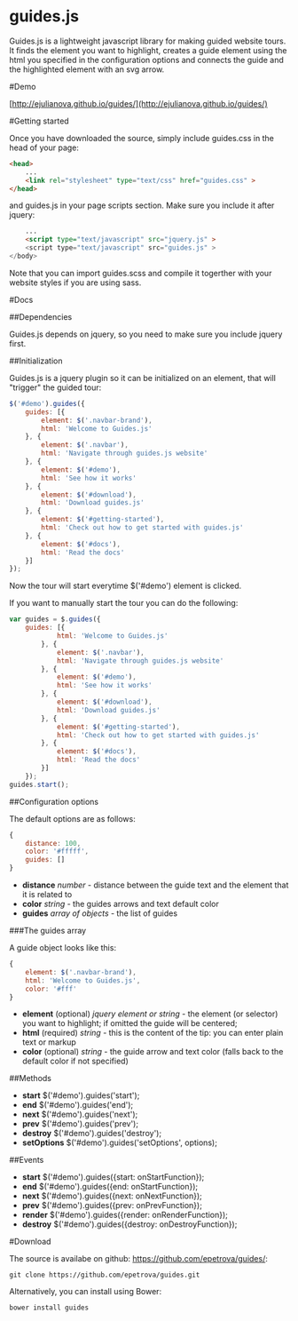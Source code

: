 guides.js
======
Guides.js is a lightweight javascript library for making guided website tours. It finds the element you want to highlight, creates a guide element using the html you specified in the configuration options and connects the guide and the highlighted element with an svg arrow.

#Demo

[http://ejulianova.github.io/guides/](http://ejulianova.github.io/guides/)

#Getting started

Once you have downloaded the source, simply include guides.css in the head of your page:

```html
<head>
	...
	<link rel="stylesheet" type="text/css" href="guides.css" >
</head>
```

and guides.js in your page scripts section. Make sure you include it after jquery:

```html
	...
	<script type="text/javascript" src="jquery.js" >
	<script type="text/javascript" src="guides.js" >
</body>
```

Note that you can import guides.scss and compile it togerther with your website styles if you are using sass.

#Docs

##Dependencies

Guides.js depends on jquery, so you need to make sure you include jquery first.

##Initialization

Guides.js is a jquery plugin so it can be initialized on an element, that will "trigger" the guided tour:

```javascript
$('#demo').guides({
	guides: [{
		element: $('.navbar-brand'),
		html: 'Welcome to Guides.js'
	}, {
		element: $('.navbar'),
		html: 'Navigate through guides.js website'
	}, {
		element: $('#demo'),
		html: 'See how it works'
	}, {
		element: $('#download'),
		html: 'Download guides.js'
	}, {
		element: $('#getting-started'),
		html: 'Check out how to get started with guides.js'
	}, {
		element: $('#docs'),
		html: 'Read the docs'
	}]
});
```
Now the tour will start everytime $('#demo') element is clicked.

If you want to manually start the tour you can do the following:

```javascript
var guides = $.guides({
	guides: [{
			html: 'Welcome to Guides.js'
		}, {
			element: $('.navbar'),
			html: 'Navigate through guides.js website'
		}, {
			element: $('#demo'),
			html: 'See how it works'
		}, {
			element: $('#download'),
			html: 'Download guides.js'
		}, {
			element: $('#getting-started'),
			html: 'Check out how to get started with guides.js'
		}, {
			element: $('#docs'),
			html: 'Read the docs'
		}]
	});
guides.start();
````

##Configuration options

The default options are as follows:

```javascript
{
	distance: 100,
	color: '#fffff',
	guides: []
}
```

* __distance__ _number_ - distance between the guide text and the element that it is related to
* __color__ _string_ - the guides arrows and text default color
* __guides__ _array of objects_ - the list of guides

###The guides array

A guide object looks like this:

```javascript
{
	element: $('.navbar-brand'),
	html: 'Welcome to Guides.js',
	color: '#fff'
}
```

* __element__ (optional) _jquery element or string_ -  the element (or selector) you want to highlight; if omitted the guide will be centered;
* __html__ (required) _string_ - this is the content of the tip: you can enter plain text or markup
* __color__ (optional) _string_ - the guide arrow and text color (falls back to the default color if not specified)

##Methods

* __start__ $('#demo').guides('start');
* __end__ $('#demo').guides('end');
* __next__ $('#demo').guides('next');
* __prev__ $('#demo').guides('prev');
* __destroy__ $('#demo').guides('destroy');
* __setOptions__ $('#demo').guides('setOptions', options);

##Events

* __start__ $('#demo').guides({start: onStartFunction});
* __end__ $('#demo').guides({end: onStartFunction});
* __next__ $('#demo').guides({next: onNextFunction});
* __prev__ $('#demo').guides({prev: onPrevFunction});
* __render__ $('#demo').guides({render: onRenderFunction});
* __destroy__ $('#demo').guides({destroy: onDestroyFunction});

#Download

The source is availabe on github: https://github.com/epetrova/guides/:

```
git clone https://github.com/epetrova/guides.git
```

Alternatively, you can install using Bower:

```
bower install guides
```